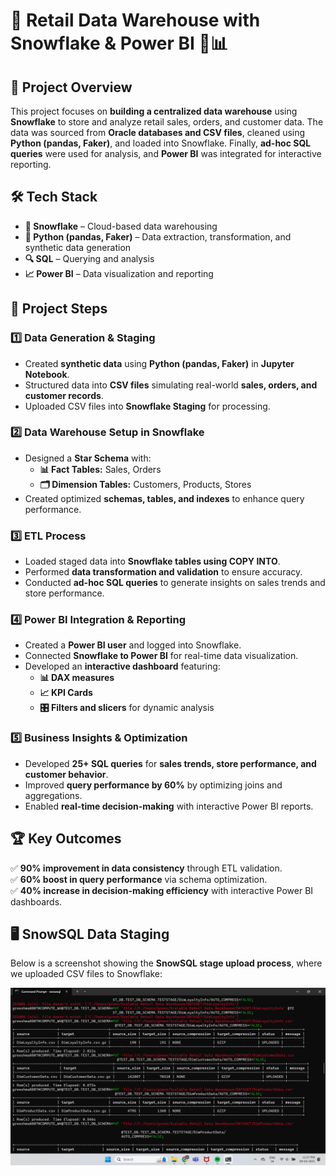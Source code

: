 # 🌟 Retail Data Warehouse with Snowflake & Power BI 🛒📊  

## 📌 Project Overview  
This project focuses on **building a centralized data warehouse** using **Snowflake** to store and analyze retail sales, orders, and customer data. The data was sourced from **Oracle databases and CSV files**, cleaned using **Python (pandas, Faker)**, and loaded into Snowflake. Finally, **ad-hoc SQL queries** were used for analysis, and **Power BI** was integrated for interactive reporting.  

## 🛠️ Tech Stack  
- **📂 Snowflake** – Cloud-based data warehousing  
- **🐍 Python (pandas, Faker)** – Data extraction, transformation, and synthetic data generation  
- **🔍 SQL** – Querying and analysis  
- **📈 Power BI** – Data visualization and reporting  

## 🔄 Project Steps  

### 1️⃣ Data Generation & Staging  
- Created **synthetic data** using **Python (pandas, Faker)** in **Jupyter Notebook**.  
- Structured data into **CSV files** simulating real-world **sales, orders, and customer records**.  
- Uploaded CSV files into **Snowflake Staging** for processing.  

### 2️⃣ Data Warehouse Setup in Snowflake  
- Designed a **Star Schema** with:
  - **📊 Fact Tables:** Sales, Orders  
  - **🗂️ Dimension Tables:** Customers, Products, Stores  
- Created optimized **schemas, tables, and indexes** to enhance query performance.  

### 3️⃣ ETL Process  
- Loaded staged data into **Snowflake tables using COPY INTO**.  
- Performed **data transformation and validation** to ensure accuracy.  
- Conducted **ad-hoc SQL queries** to generate insights on sales trends and store performance.  

### 4️⃣ Power BI Integration & Reporting  
- Created a **Power BI user** and logged into Snowflake.  
- Connected **Snowflake to Power BI** for real-time data visualization.  
- Developed an **interactive dashboard** featuring:
  - **📊 DAX measures**
  - **📈 KPI Cards**
  - **🎛️ Filters and slicers** for dynamic analysis  

### 5️⃣ Business Insights & Optimization  
- Developed **25+ SQL queries** for **sales trends, store performance, and customer behavior**.  
- Improved **query performance by 60%** by optimizing joins and aggregations.  
- Enabled **real-time decision-making** with interactive Power BI reports.  

## 🏆 Key Outcomes  
✅ **90% improvement in data consistency** through ETL validation.  
✅ **60% boost in query performance** via schema optimization.  
✅ **40% increase in decision-making efficiency** with interactive Power BI dashboards.  


## 🖥️ SnowSQL Data Staging  
Below is a screenshot showing the **SnowSQL stage upload process**, where we uploaded CSV files to Snowflake:  

![SnowSQL Stage Upload](Images/IMG.png)  




